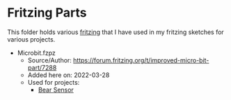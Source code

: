 Fritzing Parts
==============

This folder holds various [fritzing](https://fritzing.org/) that I have used in my fritzing sketches for various projects.


  - Microbit.fzpz
    - Source/Author: https://forum.fritzing.org/t/improved-micro-bit-part/7288
    - Added here on: 2022-03-28
    - Used for projects:
      - [Bear Sensor](../../projects/bear_sensor/README.md)
